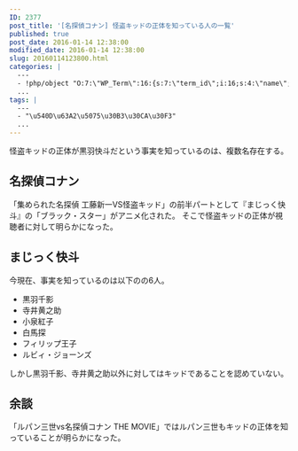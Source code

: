 ```yaml
---
ID: 2377
post_title: '[名探偵コナン] 怪盗キッドの正体を知っている人の一覧'
published: true
post_date: 2016-01-14 12:38:00
modified_date: 2016-01-14 12:38:00
slug: 20160114123800.html
categories: |
  ---
  - !php/object "O:7:\"WP_Term\":16:{s:7:\"term_id\";i:16;s:4:\"name\";s:18:\"\u540D\u63A2\u5075\u30B3\u30CA\u30F3\";s:4:\"slug\";s:15:\"detective-conan\";s:10:\"term_group\";i:0;s:16:\"term_taxonomy_id\";i:16;s:8:\"taxonomy\";s:8:\"category\";s:11:\"description\";s:63:\"\u540D\u63A2\u5075\u30B3\u30CA\u30F3\u306B\u95A2\u3059\u308B\u8ABF\u67FB\u60C5\u5831\u3084\u8003\u5BDF\u306B\u3064\u3044\u3066\";s:6:\"parent\";i:0;s:5:\"count\";i:55;s:6:\"filter\";s:3:\"raw\";s:6:\"cat_ID\";i:16;s:14:\"category_count\";i:55;s:20:\"category_description\";s:63:\"\u540D\u63A2\u5075\u30B3\u30CA\u30F3\u306B\u95A2\u3059\u308B\u8ABF\u67FB\u60C5\u5831\u3084\u8003\u5BDF\u306B\u3064\u3044\u3066\";s:8:\"cat_name\";s:18:\"\u540D\u63A2\u5075\u30B3\u30CA\u30F3\";s:17:\"category_nicename\";s:15:\"detective-conan\";s:15:\"category_parent\";i:0;}"
  ...
tags: |
  ---
  - "\u540D\u63A2\u5075\u30B3\u30CA\u30F3"
  ...
---
```

怪盗キッドの正体が黒羽快斗だという事実を知っているのは、複数名存在する。
<!--more-->
<h2>名探偵コナン</h2>
「集められた名探偵 工藤新一VS怪盗キッド」の前半パートとして『まじっく快斗』の「ブラック・スター」がアニメ化された。
そこで怪盗キッドの正体が視聴者に対して明らかになった。

<h2>まじっく快斗</h2>
今現在、事実を知っているのは以下のの6人。

<ul>
	<li>黒羽千影</li>
	<li>寺井黄之助</li>
	<li>小泉紅子</li>
	<li>白馬探</li>
	<li>フィリップ王子</li>
	<li>ルビィ・ジョーンズ</li>
</ul>

しかし黒羽千影、寺井黄之助以外に対してはキッドであることを認めていない。

<h2>余談</h2>
「ルパン三世vs名探偵コナン THE MOVIE」ではルパン三世もキッドの正体を知っていることが明らかになった。